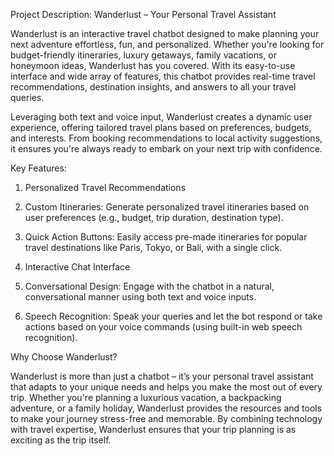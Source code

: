 Project Description: Wanderlust – Your Personal Travel Assistant

Wanderlust is an interactive travel chatbot designed to make planning your next adventure effortless, fun, and personalized. Whether you're looking for budget-friendly itineraries, luxury getaways, family vacations, or honeymoon ideas, Wanderlust has you covered. With its easy-to-use interface and wide array of features, this chatbot provides real-time travel recommendations, destination insights, and answers to all your travel queries.

Leveraging both text and voice input, Wanderlust creates a dynamic user experience, offering tailored travel plans based on preferences, budgets, and interests. From booking recommendations to local activity suggestions, it ensures you're always ready to embark on your next trip with confidence.

Key Features:

1. Personalized Travel Recommendations
   
2. Custom Itineraries: Generate personalized travel itineraries based on user preferences (e.g., budget, trip duration, destination type).

3. Quick Action Buttons: Easily access pre-made itineraries for popular travel destinations like Paris, Tokyo, or Bali, with a single click.

4. Interactive Chat Interface
   
5. Conversational Design: Engage with the chatbot in a natural, conversational manner using both text and voice inputs.

6. Speech Recognition: Speak your queries and let the bot respond or take actions based on your voice commands (using built-in web speech recognition).
   

Why Choose Wanderlust?

Wanderlust is more than just a chatbot – it’s your personal travel assistant that adapts to your unique needs and helps you make the most out of every trip. Whether you're planning a luxurious vacation, a backpacking adventure, or a family holiday, Wanderlust provides the resources and tools to make your journey stress-free and memorable.
By combining technology with travel expertise, Wanderlust ensures that your trip planning is as exciting as the trip itself.
